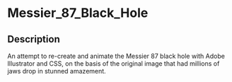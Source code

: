 # Messier_87_Black_Hole

## Description
An attempt to re-create and animate the Messier 87 black hole with Adobe Illustrator and CSS, on the basis of the original image that had millions of jaws drop in stunned amazement.
